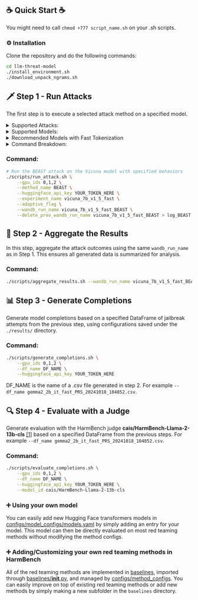 ## ☕ Quick Start ☕
You might need to call `chmod +777 script_name.sh` on your .sh scripts.

### ⚙️ Installation
Clone the repository and do the following commands:

```bash
cd llm-threat-model 
./install_environment.sh
./download_unpack_ngrams.sh
```

## 🗡️ Step 1 - Run Attacks

The first step is to execute a selected attack method on a specified model. 
 
<details><summary> Supported Attacks: </summary><p>

- **BEAST**: A black-box adaptive attack that iteratively refines test cases based on feedback.
- **GCG**: A gradient-based attack that directly leverages model gradients for generating adversarial examples.
- **AutoDan**: A dynamic attack that adapts based on the model's response patterns.
- **PAIR**: A similarity-based attack that tries to fool the model by finding similar but adversarial cases.

These attacks can be found in the `baselines` folder and configured with YAML files in the `configs/method_configs/` folder.

</p></details>

<details><summary> Supported Models: </summary><p>

You can run attacks on a variety of pre-trained language models. Below are some of the supported models:
- **LLaMA**: Versions 2, 3, 3.1, and 3.2 with sizes ranging from 7B to 70B, safety-tuned.
- **Vicuna**: Both 7B and 13B, version 1.5, optimized for chat-based applications.
- **StableLM Zephyr**: A lightweight, robust model focused on resource efficiency.
- **Starling**: Optimized models for both alpha and beta variants.
- **Gemma**: Versions 1 and 2 with sizes ranging from 2B to 9B, safety-tuned.
- **R2D2**: Model, proposed in [[1]](#-acknowledgements-and-citation-), adversarially safety-tuned from Zephyr-7b.

These models can be found in the corresponding model configurations defined in the YAML files under `configs/model_configs/`.

</p></details>

<details><summary> Recommended Models with Fast Tokenization </summary><p>

We recommend using models with fast tokenization. Here are some common choices:

- **vicuna_7b_v1_5_fast**
- **starling_lm_7B_alpha_fast**
- **llama2_7b_fast**
- **llama2_13b_fast**
- **llama3_8b_fast**
- **llama3_1_8b_fast**
- **gemma_7b_it_fast**
- **gemma2_2b_it_fast**
- **llama3_2_1b_fast**
- **llama3_2_3b_fast**

</p></details>

<details><summary> Command Breakdown: </summary><p>
To run an attack on a model, you need to specify the following:

1. **gpu_ids**: GPU IDs used for model execution (e.g., 0,1,2).
2. **method_name**: The name of the attack method you wish to run (e.g., BEAST).
3. **huggingface_api_key**: The API key for accessing Hugging Face models (replace `YOUR_TOKEN_HERE` with your actual API key).
4. **experiment_name**: The name of the experiment, typically referring to the model (e.g., vicuna_13b_v1_5_fast).
5. **adaptive_flag**: (Optional) If included, enables the adaptive attack.
6. **wandb_run_name**: The name of the wandb run name to use in the next step.
7. **delete_prev_wandb_run_name**: (Optional) If included, it cleans the previous results with the same name to save space.

</p></details>

### Command:
```bash
# Run the BEAST attack on the Vicuna model with specified behaviors
./scripts/run_attack.sh \
    --gpu_ids 0,1,2 \
    --method_name BEAST \
    --huggingface_api_key YOUR_TOKEN_HERE \
    --experiment_name vicuna_7b_v1_5_fast \
    --adaptive_flag \
    --wandb_run_name vicuna_7b_v1_5_fast_BEAST \
    --delete_prev_wandb_run_name vicuna_7b_v1_5_fast_BEAST > log_BEAST
```

## 🔄 Step 2 - Aggregate the Results

In this step, aggregate the attack outcomes using the same `wandb_run_name` as in Step 1. This ensures all generated data is summarized for analysis.

### Command:
```bash
./scripts/aggregate_results.sh --wandb_run_name vicuna_7b_v1_5_fast_BEAST
```

## 📊 Step 3 - Generate Completions

Generate model completions based on a specified DataFrame of jailbreak attempts from the previous step, using configurations saved under the `./results/` directory.

### Command:
```bash
./scripts/generate_completions.sh \
    --gpu_ids 0,1,2 \
    --df_name DF_NAME \
    --huggingface_api_key YOUR_TOKEN_HERE 
```
DF_NAME is the name of a .csv file generated in step 2. For example `--df_name gemma2_2b_it_fast_PRS_20241018_104852.csv`.

## 🔍 Step 4 - Evaluate with a Judge 

Generate evaluation with the HarmBench judge **cais/HarmBench-Llama-2-13b-cls** [[1]](#-acknowledgements-and-citation-) based on a specified DataFrame from the previous steps. For example `--df_name gemma2_2b_it_fast_PRS_20241018_104852.csv`. 

### Command:
```bash
./scripts/evaluate_completions.sh \
    --gpu_ids 0,1,2 \
    --df_name DF_NAME \
    --huggingface_api_key YOUR_TOKEN_HERE \
    --model_id cais/HarmBench-Llama-2-13b-cls 
```

### ➕ Using your own model 
You can easily add new Hugging Face transformers models in [configs/model_configs/models.yaml](configs/model_configs/models.yaml) by simply adding an entry for your model. This model can then be directly evaluated on most red teaming methods without modifying the method configs. 

### ➕ Adding/Customizing your own red teaming methods in HarmBench
All of the red teaming methods are implemented in [baselines](baselines), imported through [baselines/__init__.py](baselines/__init__.py), and managed by [configs/method_configs](configs/method_configs). You can easily improve on top of existing red teaming methods or add new methods by simply making a new subfolder in the `baselines` directory.
